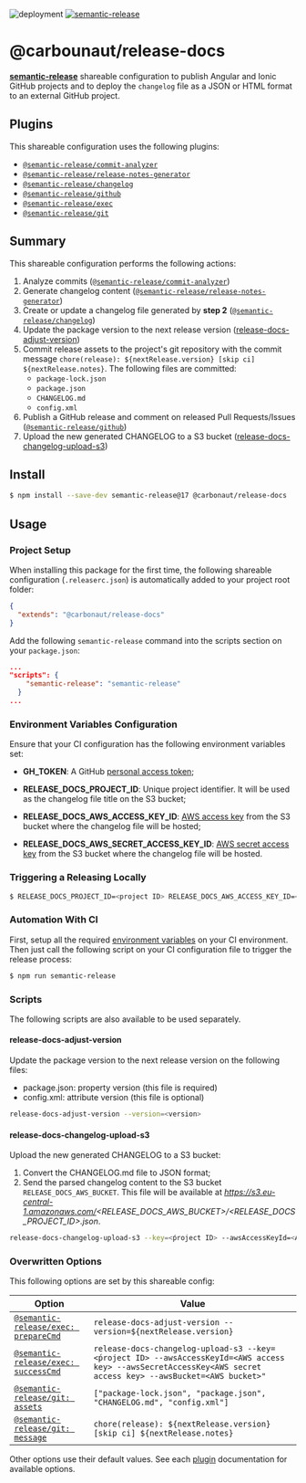 ![deployment](https://github.com/carbonaut/release-docs/workflows/deployment/badge.svg?branch=master)
[![semantic-release](https://img.shields.io/badge/%20%20%F0%9F%93%A6%F0%9F%9A%80-semantic--release-e10079.svg)](https://github.com/semantic-release/semantic-release)

# @carbounaut/release-docs

[**semantic-release**](https://github.com/semantic-release/semantic-release) shareable configuration to publish Angular and Ionic GitHub projects and to deploy the `changelog` file as a JSON or HTML format to an external GitHub project.

## Plugins

This shareable configuration uses the following plugins:
- [`@semantic-release/commit-analyzer`](https://github.com/semantic-release/commit-analyzer)
- [`@semantic-release/release-notes-generator`](https://github.com/semantic-release/release-notes-generator)
- [`@semantic-release/changelog`](https://github.com/semantic-release/changelog)
- [`@semantic-release/github`](https://github.com/semantic-release/github)
- [`@semantic-release/exec`](https://github.com/semantic-release/exec)
- [`@semantic-release/git`](https://github.com/semantic-release/git)

## Summary

This shareable configuration performs the following actions:

1. Analyze commits ([`@semantic-release/commit-analyzer`](https://github.com/semantic-release/commit-analyze))
2. Generate changelog content ([`@semantic-release/release-notes-generator`](https://github.com/semantic-release/release-notes-generator))
3. Create or update a changelog file generated by **step 2** ([`@semantic-release/changelog`](https://github.com/semantic-release/changelog))
4. Update the package version to the next release version ([release-docs-adjust-version](#release-docs-adjust-version))
5. Commit release assets to the project's git repository with the commit message `chore(release): ${nextRelease.version} [skip ci] ${nextRelease.notes}`. The following files are committed:
    - `package-lock.json`
    - `package.json`
    - `CHANGELOG.md`
    - `config.xml`
6. Publish a GitHub release and comment on released Pull Requests/Issues ([`@semantic-release/github`](https://github.com/semantic-release/github))
7. Upload the new generated CHANGELOG to a S3 bucket ([release-docs-changelog-upload-s3](#release-docs-changelog-upload-s3))

## Install

```bash
$ npm install --save-dev semantic-release@17 @carbonaut/release-docs
```

## Usage

### Project Setup

When installing this package for the first time, the following shareable configuration (`.releaserc.json`) is automatically added to your project root folder:

```json
{
  "extends": "@carbonaut/release-docs"
}
```

Add the following `semantic-release` command into the scripts section on your `package.json`:

```json
...
"scripts": {
    "semantic-release": "semantic-release"
  }
...
```

### Environment Variables Configuration

Ensure that your CI configuration has the following environment variables set:

- **GH_TOKEN**: A GitHub [personal access token](https://docs.github.com/en/github/authenticating-to-github/creating-a-personal-access-token);

- **RELEASE_DOCS_PROJECT_ID**: Unique project identifier. It will be used as the changelog file title on the S3 bucket;

- **RELEASE_DOCS_AWS_ACCESS_KEY_ID**: [AWS access key](https://docs.aws.amazon.com/general/latest/gr/aws-security-credentials.html) from the S3 bucket where the changelog file will be hosted; 

- **RELEASE_DOCS_AWS_SECRET_ACCESS_KEY_ID**: [AWS secret access key](https://docs.aws.amazon.com/general/latest/gr/aws-security-credentials.html) from the S3 bucket where the changelog file will be hosted.

### Triggering a Releasing Locally

```bash
$ RELEASE_DOCS_PROJECT_ID=<project ID> RELEASE_DOCS_AWS_ACCESS_KEY_ID=<AWS access key> RELEASE_DOCS_AWS_SECRET_ACCESS_KEY_ID=<AWS secret access key> RELEASE_DOCS_AWS_BUCKET=<AWS bucket> GH_TOKEN=<GitHub token> npm run semantic-release --dry-run=false --no-ci
```

### Automation With CI

First, setup all the required [environment variables](#Configuration) on your CI environment. Then just call the following script on your CI configuration file to trigger the release process:

```bash
$ npm run semantic-release
```

### Scripts

The following scripts are also available to be used separately.

#### release-docs-adjust-version

Update the package version to the next release version on the following files:
 - package.json: property version (this file is required)
 - config.xml: attribute version (this file is optional)

```bash
release-docs-adjust-version --version=<version>
```

#### release-docs-changelog-upload-s3

Upload the new generated CHANGELOG to a S3 bucket:

1. Convert the CHANGELOG.md file to JSON format;
2. Send the parsed changelog content to the S3 bucket `RELEASE_DOCS_AWS_BUCKET`. This file will be available at _https://s3.eu-central-1.amazonaws.com/<RELEASE_DOCS_AWS_BUCKET>/<RELEASE_DOCS_PROJECT_ID>.json_.
  
```bash
release-docs-changelog-upload-s3 --key=<ṕroject ID> --awsAccessKeyId=<AWS access key> --awsSecretAccessKey<AWS secret access key> --awsBucket=<AWS bucket>"
```

### Overwritten Options

This following options are set by this shareable config:

| Option                                                                                      | Value                                                                                                                                                         |
|---------------------------------------------------------------------------------------------|---------------------------------------------------------------------------------------------------------------------------------------------------------------|
| [`@semantic-release/exec: prepareCmd`](https://github.com/semantic-release/exec#preparecmd) | `release-docs-adjust-version --version=${nextRelease.version}`                                                                                                |
| [`@semantic-release/exec: successCmd`](https://github.com/semantic-release/exec#successCmd) | `release-docs-changelog-upload-s3 --key=<ṕroject ID> --awsAccessKeyId=<AWS access key> --awsSecretAccessKey<AWS secret access key> --awsBucket=<AWS bucket>"` |
| [`@semantic-release/git: assets`](https://github.com/semantic-release/git#assets)           | `["package-lock.json", "package.json", "CHANGELOG.md", "config.xml"]`                                                                                         |
| [`@semantic-release/git: message`](https://github.com/semantic-release/git#message)         | `chore(release): ${nextRelease.version} [skip ci] ${nextRelease.notes}`                                                                                       |

Other options use their default values. See each [plugin](#plugins) documentation for available options.
